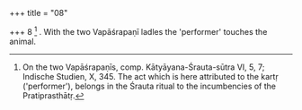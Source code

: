 +++
title = "08"

+++
8 [^4] . With the two Vapāśrapaṇī ladles the 'performer' touches the animal.


[^4]:  On the two Vapāśrapaṇīs, comp. Kātyāyana-Śrauta-sūtra VI, 5, 7; Indische Studien, X, 345. The act which is here attributed to the kartṛ ('performer'), belongs in the Śrauta ritual to the incumbencies of the Pratiprasthātṛ.

